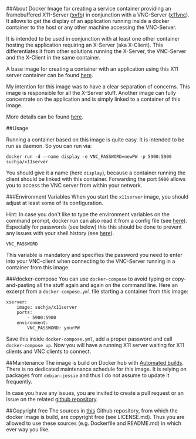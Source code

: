 ##About
Docker Image for creating a service container providing an framebuffered X11-Server ([xvfb](http://www.x.org/archive/X11R7.6/doc/man/man1/Xvfb.1.xhtml)) in conjunction with a VNC-Server ([x11vnc](http://www.karlrunge.com/x11vnc/)). It allows to get the display of an application running inside a docker container to the host or any other machine accessing the VNC-Server.

It is intended to be used in conjunction with at least one other container hosting the application requiring an X-Server (aka X-Client). This differentiates it from other solutions running the X-Server, the VNC-Server and the X-Client in the same container.

A base image for creating a container with an application using this X11 server container can be found [here](tbd).

My intention for this image was to have a clear separation of concerns. This image is responsible for all the X-Server stuff. Another image can fully concentrate on the application and is simply linked to a container of this image.

More details can be found [here](Story.md).

##Usage

Running a container based on this image is quite easy. It is intended to be run as daemon. So you can run via:

`docker run -d --name display -e VNC_PASSWORD=newPW -p 5900:5900 suchja/x11server`

You should give it a name (here `display`), because a container running the client should be linked with this container. Forwarding the port `5900` allows you to access the VNC server from within your network.

###Environment Variables
When you start the `x11server` image, you should adjust at least some of its configuration.

Hint: In case you don't like to type the environment variables on the command prompt, docker run can also read it from a config file (see [here](https://docs.docker.com/reference/commandline/cli/#examples_8)). Especially for passwords (see below) this this should be done to prevent any issues with your shell history (see [here](http://linuxcommando.blogspot.de/2014/07/hide-command-from-bash-command-line.html)).

`VNC_PASSWORD`

This variable is mandatory and specifies the password you need to enter into your VNC-client when connecting to the VNC-Server running in a container from this image.

###docker-compose
You can use `docker-compose` to avoid typing or copy-and-pasting all the stuff again and again on the command line. Here an excerpt from a `docker-compose.yml` file starting a container from this image:

```
xserver:
	image: suchja/x11server
	ports:
		- 5900:5900
	environment:
		VNC_PASSWORD: yourPW
```

Save this inside `docker-compose.yml`, add a proper password and call `docker-compose up`. Now you will have a running X11 server waiting for X11 clients and VNC clients to connect.

##Maintenance
The image is build on Docker hub with [Automated builds](http://docs.docker.com/docker-hub/builds/). There is no dedicated maintenance schedule for this image. It is relying on packages from `debian:jessie` and thus I do not assume to update it frequently.

In case you have any issues, you are invited to create a pull request or an issue on the related [github repository](https://github.com/suchja/x11server.git).

##Copyright free
The sources in [this](https://github.com/suchja/x11server.git) Github repository, from which the docker image is build, are copyright free (see LICENSE.md). Thus you are allowed to use these sources (e.g. Dockerfile and README.md) in which ever way you like.
